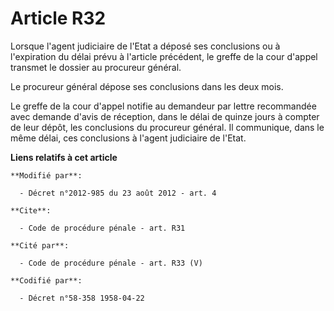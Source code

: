 # Article R32

Lorsque l'agent judiciaire de l'Etat a déposé ses conclusions ou à l'expiration du délai prévu à l'article précédent, le
greffe de la cour d'appel transmet le dossier au procureur général. 

Le procureur général dépose ses conclusions dans les deux mois. 

Le greffe de la cour d'appel notifie au demandeur par lettre recommandée avec demande d'avis de réception, dans le délai de
quinze jours à compter de leur dépôt, les conclusions du procureur général. Il communique, dans le même délai, ces
conclusions à l'agent judiciaire de l'Etat.

**Liens relatifs à cet article**

	**Modifié par**:

	  - Décret n°2012-985 du 23 août 2012 - art. 4

	**Cite**:

	  - Code de procédure pénale - art. R31

	**Cité par**:

	  - Code de procédure pénale - art. R33 (V)

	**Codifié par**:

	  - Décret n°58-358 1958-04-22

